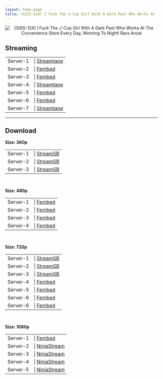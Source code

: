 ```yaml
---
layout: home-page
title: (SSIS-124) I Fuck The J-Cup Girl With A Dark Past Who Works At The Convenience Store Every Day, Morning To Night! Rara Anzai
---
```

<center>
<img src="https://blogger.googleusercontent.com/img/a/AVvXsEiWUg7lELyUoo2hG9Xi7-J3BDP0FR0avaf83TkXMUdW1hVhpO4oGu9GZKq2w2QoN1C97lLzF17lT38IHHYd32_L8SbQ5qgRqeZo-7s8D6Gm7IoUCp83duA5k8HeCoTk3yE9Ym1TZBCP3D7qphz2gDuL26xpdTBzI0Gbozx39ltn8aEYTjw1Hv3WSGtv=s16000" alt="[SSIS-124] I Fuck The J-Cup Girl With A Dark Past Who Works At The Convenience Store Every Day, Morning To Night! Rara Anzai">
</center>
<h2>Streaming</h2>
<table><tbody>
<tr>
<td>Server-1</td>
<td>| <a href="https://streamtape.com/v/RpGzy0lWM9SddP0" target="_blank">Streamtape</a></td>
</tr>
<tr>
<td>Server-2</td>
<td>| <a href="https://www.watchjavnow.xyz/f/7gxqdsglnj2l4g8" target="_blank">Fembed</a></td>
</tr>
<tr>
<td>Server-3</td>
<td>| <a href="https://streamabc.xyz/f/mn6m4b5-e2wkqkn" target="_blank">Fembed</a></td>
</tr>
<tr>
<td>Server-4</td>
<td>| <a href="https://streamtape.com/v/4GB88JbPAWfKKjy" target="_blank">Streamtape</a></td>
</tr>
<tr>
<td>Server-5</td>
<td>| <a href="https://fakyutube.com/f/2j83rt20d8176wp" target="_blank">Fembed</a></td>
</tr>
<tr>
<td>Server-6</td>
<td>| <a href="https://javpoll.com/f/10ee8ij2pxg-130" target="_blank">Fembed</a></td>
</tr>
<tr>
<td>Server-7</td>
<td>| <a href="https://strtape.cloud/v/Molvdo1Py1HY93/SSIS-124-EN-SEXTB.NET-200821.mp4" target="_blank">Streamtape</a></td>
</tr>
</tbody></table>

<hr />

<h2>Download</h2>
<b>Size: 360p</b>
<table><tbody>
<tr>
<td>Server-1</td>
<td>| <a target="_blank" href="https://streamsb.co/d/fi6k9h5gbjj1.html">StreamSB</a></td>
</tr>
<tr>
<td>Server-2</td>
<td>| <a href="https://playersb.com/d/6uabz7eau0kp.html" target="_blank">StreamSB</a></td>
</tr>
<tr>
<td>Server-3</td>
<td>| <a href="https://cloudemb.com/d/ptrx2y1pstza.html" target="_blank">StreamSB</a></td>
</tr>
</tbody></table>

<br />

<b>Size: 480p</b>
<table><tbody>
<tr>
<td>Server-1</td>
<td>| <a href="https://www.watchjavnow.xyz/f/7gxqdsglnj2l4g8" target="_blank">Fembed</a></td>
</tr>
<tr>
<td>Server-2</td>
<td>| <a href="https://streamabc.xyz/f/mn6m4b5-e2wkqkn" target="_blank">Fembed</a></td>
</tr>
<tr>
<td>Server-3</td>
<td>| <a href="https://fakyutube.com/f/2j83rt20d8176wp" target="_blank">Fembed</a></td>
</tr>
<tr>
<td>Server-4</td>
<td>| <a href="https://javpoll.com/f/10ee8ij2pxg-130" target="_blank">Fembed</a></td>
</tr>
</tbody></table>

<br />

<b>Size: 720p</b>
<table><tbody>
<tr>
<td>Server-1</td>
<td>| <a href="https://streamsb.co/d/fi6k9h5gbjj1.html" target="_blank">StreamSB</a></td>
</tr>
<tr>
<td>Server-2</td>
<td>| <a href="https://playersb.com/d/6uabz7eau0kp.html" target="_blank">StreamSB</a></td>
</tr>
<tr>
<td>Server-3</td>
<td>| <a href="https://cloudemb.com/d/ptrx2y1pstza.html" target="_blank">StreamSB</a></td>
</tr>
<tr>
<td>Server-4</td>
<td>| <a href="https://www.watchjavnow.xyz/f/7gxqdsglnj2l4g8" target="_blank">Fembed</a></td>
</tr>
<tr>
<td>Server-5</td>
<td>| <a href="https://streamabc.xyz/f/mn6m4b5-e2wkqkn" target="_blank">Fembed</a></td>
</tr>
<tr>
<td>Server-6</td>
<td>| <a href="https://fakyutube.com/f/2j83rt20d8176wp" target="_blank">Fembed</a><br /></td>
</tr>
<tr>
<td>Server-6</td>
<td>| <a href="https://javpoll.com/f/10ee8ij2pxg-130" target="_blank">Fembed</a></td>
</tr>
</tbody></table>

<br />

<b>Size: 1080p</b>
<table><tbody>
<tr>
<td>Server-1</td>
<td>| <a href="https://www.watchjavnow.xyz/f/7gxqdsglnj2l4g8" target="_blank">Fembed</a></td>
</tr>
<tr>
<td>Server-2</td>
<td>| <a href="https://nj.javgg.co/download/RaqAl380RmbXp/SSIS-124.1080P.mp4" target="_blank">NinjaStream</a></td>
</tr>
<tr>
<td>Server-3</td>
<td>| <a href="https://streamabc.xyz/f/mn6m4b5-e2wkqkn" target="_blank">NinjaStream</a></td>
</tr>
<td>Server-4</td>
<td>| <a href="https://fakyutube.com/f/2j83rt20d8176wp" target="_blank">NinjaStream</a></td>
</tr>
<td>Server-5</td>
<td>| <a href="https://streamsb.net/d/r6a7i005mids.html" target="_blank">NinjaStream</a></td>
</tr>
</tbody></table>
